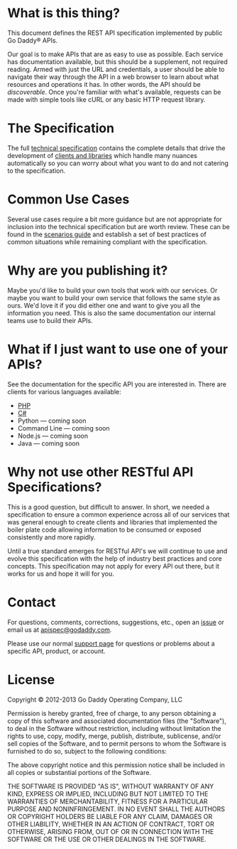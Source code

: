 # What is this thing? #
This document defines the REST API specification implemented by public Go Daddy&reg; APIs.

Our goal is to make APIs that are as easy to use as possible.  Each service has documentation available, but this should be a supplement, not required reading.  Armed with just the URL and credentials, a user should be able to navigate their way through the API in a web browser to learn about what resources and operations it has.  In other words, the API should be _discoverable_.  Once you're familiar with what's available, requests can be made with simple tools like cURL or any basic HTTP request library.

# The Specification #
The full [technical specification](./specification.md) contains the complete details that drive the development of [clients and libraries](#what-if-i-just-want-to-use-one-of-your-apis) which handle many nuances automatically so you can worry about what you want to do and not catering to the specification.

# Common Use Cases #
Several use cases require a bit more guidance but are not appropriate for inclusion into the technical specification but are worth review.  These can be found in the [scenarios guide](./scenarios.md) and establish a set of best practices of common situations while remaining compliant with the specification.

# Why are you publishing it? #
Maybe you'd like to build your own tools that work with our services.  Or maybe you want to build your own service that follows the same style as ours.  We'd love it if you did either one and want to give you all the information you need.  This is also the same documentation our internal teams use to build their APIs.

# What if I just want to use one of your APIs? #
See the documentation for the specific API you are interested in.  There are clients for various languages available:
  - [PHP](https://github.com/godaddy/gdapi-php)
  - [C#](https://github.com/godaddy/gdapi-csharp)
  - Python &mdash; coming soon
  - Command Line &mdash; coming soon
  - Node.js &mdash; coming soon
  - Java &mdash; coming soon

# Why not use other RESTful API Specifications? #
This is a good question, but difficult to answer.  In short, we needed a specification to ensure a common experience across all of our services that was general enough to create clients and libraries that implemented the boiler plate code allowing information to be consumed or exposed consistently and more rapidly.

Until a true standard emerges for RESTful API's we will continue to use and evolve this specification with the help of industry best practices and core concepts.  This specification may not apply for every API out there, but it works for us and hope it will for you.

# Contact #
For questions, comments, corrections, suggestions, etc., open an [issue](https://github.com/godaddy/gdapi/issues) or email us at [apispec@godaddy.com](mailto:apispec@godaddy.com).  

Please use our normal [support page](http://support.godaddy.com/) for questions or problems about a specific API, product, or account.

# License #
Copyright &copy; 2012-2013 Go Daddy Operating Company, LLC 

Permission is hereby granted, free of charge, to any person obtaining a copy of this software and associated documentation files (the "Software"), to deal in the Software without restriction, including without limitation the rights to use, copy, modify, merge, publish, distribute, sublicense, and/or sell copies of the Software, and to permit persons to whom the Software is furnished to do so, subject to the following conditions:

The above copyright notice and this permission notice shall be included in all copies or substantial portions of the Software.

THE SOFTWARE IS PROVIDED "AS IS", WITHOUT WARRANTY OF ANY KIND, EXPRESS OR IMPLIED, INCLUDING BUT NOT LIMITED TO THE WARRANTIES OF MERCHANTABILITY, FITNESS FOR A PARTICULAR PURPOSE AND NONINFRINGEMENT. IN NO EVENT SHALL THE AUTHORS OR COPYRIGHT HOLDERS BE LIABLE FOR ANY CLAIM, DAMAGES OR OTHER LIABILITY, WHETHER IN AN ACTION OF CONTRACT, TORT OR OTHERWISE, ARISING FROM, OUT OF OR IN CONNECTION WITH THE SOFTWARE OR THE USE OR OTHER DEALINGS IN THE SOFTWARE.

